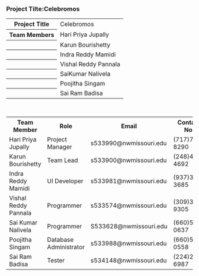 <html>
<head>
<h3>Project Tilte:Celebromos</h3>
<head>
<body>
<table>
<tr>
<th>Project Title</th>
<td>Celebromos</td>
</tr>
<tr>
<th>Team Members</th>
<td>Hari Priya Jupally</td>
</tr>
<tr>
<th></th>
<td>Karun Bourishetty</td>
</tr>
<tr>
<th></th>
<td>Indra Reddy Mamidi</td>
</tr>
<tr>
<th></th>
<td>Vishal Reddy Pannala</td>
</tr>
<tr>
<th></th>
<td>SaiKumar Nalivela</td>
</tr>
<tr>
<th></th>
<td>Poojitha Singam</td>
</tr>
<tr>
<th></th>
<td>Sai Ram Badisa</td>
</tr>
</table>
<br>
<table>
<tr>
<th>Team Member</th>
<th>Role</th>
<th>Email</th>
<th>Contant No.</th>
</tr>
<tr>
<td>Hari Priya Jupally</td>
<td>Project Manager</td>
<td>s533990@nwmissouri.edu</td>
<td>(717)767-8290</td>
</tr>
<tr>
<td>Karun Bourishetty</td>
<td>Team Lead</td>
<td>s533900@nwmissouri.edu</td>
<td>(248)403-4692</td>
</tr>
<tr>
<td>Indra Reddy Mamidi</td>
<td>UI Developer</td>
<td>s533981@nwmissouri.edu</td>
<td>(937)329-3685</td>
</tr>
<tr>
<td>Vishal Reddy Pannala</td>
<td>Programmer</td>
<td>s533574@nwmissouri.edu</td>
<td>(309)318-9305</td>
</tr>
<tr>
<td>Sai Kumar Nalivela</td>
<td>Programmer</td>
<td>S533628@nwmissouri.edu</td>
<td>(660)528-0637</td>
</tr>
<tr>
<td>Poojitha Singam</td>
<td>Database Administrator</td>
<td>s533988@nwmissouri.edu</td>
<td>(660)528-0558</td>
</tr>
<tr>
<td>Sai Ram Badisa</td>
<td>Tester</td>
<td>s534148@nwmissouri.edu</td>
<td>(224)256-6987</td>
</tr>
</table>
</body>
</html>
